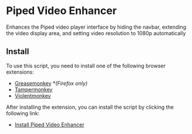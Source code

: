 # Piped Video Enhancer

Enhances the Piped video player interface by hiding the navbar, extending the video display area, and setting video resolution to 1080p automatically

## Install

To use this script, you need to install one of the following browser extensions:

- [Greasemonkey](https://www.greasespot.net/) **(Firefox only)*
- [Tampermonkey](https://www.tampermonkey.net/)
- [Violentmonkey](https://violentmonkey.github.io/)

After installing the extension, you can install the script by clicking the following link:

- [Install Piped Video Enhancer](https://github.com/danielytuk/browser-scripts/raw/main/./piped-video-enhancer/index.js)
